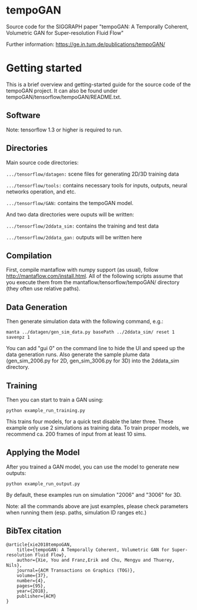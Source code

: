 # tempoGAN
Source code for the SIGGRAPH paper "tempoGAN: A Temporally Coherent, Volumetric GAN for Super-resolution Fluid Flow"

Further information: https://ge.in.tum.de/publications/tempoGAN/ 

# Getting started
This is a brief overview and getting-started guide for the source code of 
the tempoGAN project. It can also be found under tempoGAN/tensorflow/tempoGAN/README.txt.

## Software
Note: tensorflow 1.3 or higher is required to run.

## Directories
Main source code directories:

`.../tensorflow/datagen:` scene files for generating 2D/3D training data

`.../tensorflow/tools:`   contains necessary tools for inputs, outputs, 
					    neural networks operation, and etc.

`.../tensorflow/GAN:`     contains the tempoGAN model.

And two data directories were ouputs will be written:

`.../tensorflow/2ddata_sim:` contains the training and test data

`.../tensorflow/2ddata_gan:` outputs will be written here

## Compilation
First, compile mantaflow with numpy support (as usual), follow 
http://mantaflow.com/install.html.
All of the following scripts assume that you execute them 
from the mantaflow/tensorflow/tempoGAN/ directory (they often
use relative paths).

## Data Generation
Then generate simulation data with the following command, e.g.:

`manta ../datagen/gen_sim_data.py basePath ../2ddata_sim/ reset 1 savenpz 1`

You can add "gui 0" on the command line to hide the UI and speed up the data
generation runs. Also generate the sample plume data (gen_sim_2006.py for 2D,
gen_sim_3006.py for 3D) into the 2ddata_sim directory.

## Training
Then you can start to train a GAN using:

`python example_run_training.py`

This trains four models, for a quick test disable the later three. These
example only use 2 simulations as training data. To train proper models, we
recommend ca. 200 frames of input from at least 10 sims.

## Applying the Model
After you trained a GAN model, you can use the model to generate new outputs:

`python example_run_output.py`

By default, these examples run on simulation "2006" and "3006" for 3D.

Note: all the commands above are just examples, please check parameters when
running them (esp. paths, simulation ID ranges etc.)

## BibTex citation
```
@article{xie2018tempoGAN,
    title={tempoGAN: A Temporally Coherent, Volumetric GAN for Super-resolution Fluid Flow},
    author={Xie, You and Franz,Erik and Chu, Mengyu and Thuerey, Nils},
    journal={ACM Transactions on Graphics (TOG)},
    volume={37},
    number={4},
    pages={95},
    year={2018},
    publisher={ACM}
}
```
